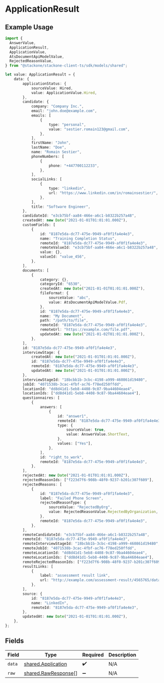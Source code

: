 # ApplicationResult

## Example Usage

```typescript
import {
  AnswerValue,
  ApplicationResult,
  ApplicationValue,
  AtsDocumentApiModelValue,
  RejectedReasonValue,
} from "@stackone/stackone-client-ts/sdk/models/shared";

let value: ApplicationResult = {
    data: {
        applicationStatus: {
            sourceValue: Hired,
            value: ApplicationValue.Hired,
        },
        candidate: {
            company: "Company Inc.",
            email: "john.doe@example.com",
            emails: [
                {
                    type: "personal",
                    value: "sestier.romain123@gmail.com",
                },
            ],
            firstName: "John",
            lastName: "Doe",
            name: "Romain Sestier",
            phoneNumbers: [
                {
                    phone: "+447700112233",
                },
            ],
            socialLinks: [
                {
                    type: "linkedin",
                    url: "https://www.linkedin.com/in/romainsestier/",
                },
            ],
            title: "Software Engineer",
        },
        candidateId: "e3cb75bf-aa84-466e-a6c1-b8322b257a48",
        createdAt: new Date("2021-01-01T01:01:01.000Z"),
        customFields: [
            {
                id: "8187e5da-dc77-475e-9949-af0f1fa4e4e3",
                name: "Training Completion Status",
                remoteId: "8187e5da-dc77-475e-9949-af0f1fa4e4e3",
                remoteValueId: "e3cb75bf-aa84-466e-a6c1-b8322b257a48",
                value: {},
                valueId: "value_456",
            },
        ],
        documents: [
            {
                category: {},
                categoryId: "6530",
                createdAt: new Date("2021-01-01T01:01:01.000Z"),
                fileFormat: {
                    sourceValue: "abc",
                    value: AtsDocumentApiModelValue.Pdf,
                },
                id: "8187e5da-dc77-475e-9949-af0f1fa4e4e3",
                name: "My Document",
                path: "/path/to/file",
                remoteId: "8187e5da-dc77-475e-9949-af0f1fa4e4e3",
                remoteUrl: "https://example.com/file.pdf",
                updatedAt: new Date("2021-01-02T01:01:01.000Z"),
            },
        ],
        id: "8187e5da-dc77-475e-9949-af0f1fa4e4e3",
        interviewStage: {
            createdAt: new Date("2021-01-01T01:01:01.000Z"),
            id: "8187e5da-dc77-475e-9949-af0f1fa4e4e3",
            remoteId: "8187e5da-dc77-475e-9949-af0f1fa4e4e3",
            updatedAt: new Date("2021-01-01T01:01:01.000Z"),
        },
        interviewStageId: "18bcbb1b-3cbc-4198-a999-460861d19480",
        jobId: "4071538b-3cac-4fbf-ac76-f78ed250ffdd",
        locationId: "dd8d41d1-5eb8-4408-9c87-9ba44604eae4",
        locationIds: ["dd8d41d1-5eb8-4408-9c87-9ba44604eae4"],
        questionnaires: [
            {
                answers: [
                    {
                        id: "answer1",
                        remoteId: "8187e5da-dc77-475e-9949-af0f1fa4e4e3",
                        type: {
                            sourceValue: true,
                            value: AnswerValue.ShortText,
                        },
                        values: ["Yes"],
                    },
                ],
                id: "right_to_work",
                remoteId: "8187e5da-dc77-475e-9949-af0f1fa4e4e3",
            },
        ],
        rejectedAt: new Date("2021-01-01T01:01:01.000Z"),
        rejectedReasonIds: ["f223d7f6-908b-48f0-9237-b201c307f609"],
        rejectedReasons: [
            {
                id: "8187e5da-dc77-475e-9949-af0f1fa4e4e3",
                label: "Failed Phone Screen",
                rejectedReasonType: {
                    sourceValue: "RejectedByOrg",
                    value: RejectedReasonValue.RejectedByOrganization,
                },
                remoteId: "8187e5da-dc77-475e-9949-af0f1fa4e4e3",
            },
        ],
        remoteCandidateId: "e3cb75bf-aa84-466e-a6c1-b8322b257a48",
        remoteId: "8187e5da-dc77-475e-9949-af0f1fa4e4e3",
        remoteInterviewStageId: "18bcbb1b-3cbc-4198-a999-460861d19480",
        remoteJobId: "4071538b-3cac-4fbf-ac76-f78ed250ffdd",
        remoteLocationId: "dd8d41d1-5eb8-4408-9c87-9ba44604eae4",
        remoteLocationIds: ["dd8d41d1-5eb8-4408-9c87-9ba44604eae4"],
        remoteRejectedReasonIds: ["f223d7f6-908b-48f0-9237-b201c307f609"],
        resultLinks: [
            {
                label: "assessment result link",
                url: "http://example.com/assessment-result/4565765/data",
            },
        ],
        source: {
            id: "8187e5da-dc77-475e-9949-af0f1fa4e4e3",
            name: "LinkedIn",
            remoteId: "8187e5da-dc77-475e-9949-af0f1fa4e4e3",
        },
        updatedAt: new Date("2021-01-01T01:01:01.000Z"),
    },
};
```

## Fields

| Field                                                             | Type                                                              | Required                                                          | Description                                                       |
| ----------------------------------------------------------------- | ----------------------------------------------------------------- | ----------------------------------------------------------------- | ----------------------------------------------------------------- |
| `data`                                                            | [shared.Application](../../../sdk/models/shared/application.md)   | :heavy_check_mark:                                                | N/A                                                               |
| `raw`                                                             | [shared.RawResponse](../../../sdk/models/shared/rawresponse.md)[] | :heavy_minus_sign:                                                | N/A                                                               |